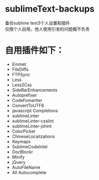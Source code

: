 # sublimeText-backups
备份sublime text3个人设置和插件  
仅限个人自用，他人使用引发的问题概不负责
# 自用插件如下：
+ Emmet
+ FileDiffs
+ FTPSync
+ Less
+ Less2Css
+ SideBarEnhancements
+ Autoprefixer
+ CodeFomartter
+ ConvertToUTF8
+ javascript Completions
+ sublimeLinter
+ sublimeLinter-csslint
+ sublimeLinter-jshint
+ ColorPicker
+ ChineseLocalizations
+ Keymaps
+ SublimeCodeIntel
+ DocBlockr
+ Minify
+ jQuery
+ AutoFileName
+ All Autocomplete